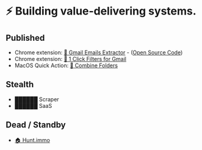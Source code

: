 # ⚡ Building value-delivering systems.

## Published
- Chrome extension: [💌 Gmail Emails Extractor](https://chrome.google.com/webstore/detail/gmail-emails-extractor/ellkphpnllmbahfkcifbdmbioaahflga) -  ([Open Source Code](https://github.com/leofritsch/gmail-emails-extractor))
- Chrome extension: [📮 1 Click Filters for Gmail](https://chrome.google.com/webstore/detail/pdokhkklnjljpcdopemmigpceokpdild/)
- MacOS Quick Action: [📁 Combine Folders](https://leofree.gumroad.com/l/combinefolders)
## Stealth
- ██████ Scraper
- ██████ SaaS
## Dead / Standby
- [🏠 Hunt.immo](http://www.hunt.immo)
